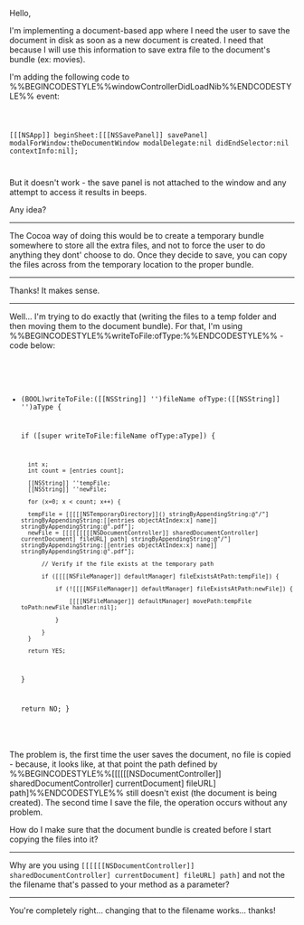 Hello,

I'm implementing a document-based app where I need the user to save the document in disk as soon as a new document is created. I need that because I will use this information to save extra file to the document's bundle (ex: movies).

I'm adding the following code to %%BEGINCODESTYLE%%windowControllerDidLoadNib%%ENDCODESTYLE%% event: 

<code>

[[[NSApp]] beginSheet:[[[NSSavePanel]] savePanel] modalForWindow:theDocumentWindow modalDelegate:nil didEndSelector:nil contextInfo:nil];

</code>

But it doesn't work - the save panel is not attached to the window and any attempt to access it results in beeps.

Any idea?

----
The Cocoa way of doing this would be to create a temporary bundle somewhere to store all the extra files, and not to force the user to do anything they dont' choose to do. Once they decide to save, you can copy the files across from the temporary location to the proper bundle.

----
Thanks! It makes sense.

----
Well... I'm trying to do exactly that (writing the files to a temp folder and then moving them to the document bundle). For that, I'm using %%BEGINCODESTYLE%%writeToFile:ofType:%%ENDCODESTYLE%% - code below:

<code>

- (BOOL)writeToFile:([[NSString]] '')fileName ofType:([[NSString]] '')aType {
	
	if ([super writeToFile:fileName ofType:aType]) {
		
		int x;
		int count = [entries count];

		[[NSString]] ''tempFile;
		[[NSString]] ''newFile;
		
		for (x=0; x < count; x++) {

		tempFile = [[[[[NSTemporaryDirectory]]() stringByAppendingString:@"/"] stringByAppendingString:[[entries objectAtIndex:x] name]] stringByAppendingString:@".pdf"];
		newFile = [[[[[[[[[NSDocumentController]] sharedDocumentController] currentDocument] fileURL] path] stringByAppendingString:@"/"] stringByAppendingString:[[entries objectAtIndex:x] name]] stringByAppendingString:@".pdf"];
			
			// Verify if the file exists at the temporary path
			
			if ([[[[NSFileManager]] defaultManager] fileExistsAtPath:tempFile]) {
				
				if (![[[[NSFileManager]] defaultManager] fileExistsAtPath:newFile]) {

					[[[[NSFileManager]] defaultManager] movePath:tempFile toPath:newFile handler:nil];
					
				}
				
			}
		}
		
		return YES;
	}
	
	return NO;
}

</code>

The problem is, the first time the user saves the document, no file is copied - because, it looks like, at that point the path defined by %%BEGINCODESTYLE%%[[[[[[NSDocumentController]] sharedDocumentController] currentDocument] fileURL] path]%%ENDCODESTYLE%% still doesn't exist (the document is being created). The second time I save the file, the operation occurs without any problem.

How do I make sure that the document bundle is created before I start copying the files into it?

----
Why are you using <code>[[[[[[NSDocumentController]] sharedDocumentController] currentDocument] fileURL] path]</code> and not the the filename that's passed to your method as a parameter?

----
You're completely right... changing that to the filename works... thanks!